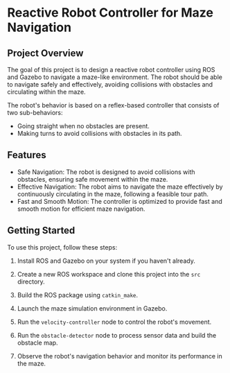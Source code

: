 # Reactive Robot Controller for Maze Navigation

## Project Overview

The goal of this project is to design a reactive robot controller using ROS and Gazebo to navigate a maze-like environment. The robot should be able to navigate safely and effectively, avoiding collisions with obstacles and circulating within the maze.

The robot's behavior is based on a reflex-based controller that consists of two sub-behaviors:
- Going straight when no obstacles are present.
- Making turns to avoid collisions with obstacles in its path.

## Features

- Safe Navigation: The robot is designed to avoid collisions with obstacles, ensuring safe movement within the maze.
- Effective Navigation: The robot aims to navigate the maze effectively by continuously circulating in the maze, following a feasible tour path.
- Fast and Smooth Motion: The controller is optimized to provide fast and smooth motion for efficient maze navigation.


## Getting Started

To use this project, follow these steps:

1. Install ROS and Gazebo on your system if you haven't already.

2. Create a new ROS workspace and clone this project into the `src` directory.

3. Build the ROS package using `catkin_make`.

4. Launch the maze simulation environment in Gazebo.

5. Run the `velocity-controller` node to control the robot's movement.

6. Run the `obstacle-detector` node to process sensor data and build the obstacle map.

7. Observe the robot's navigation behavior and monitor its performance in the maze.


